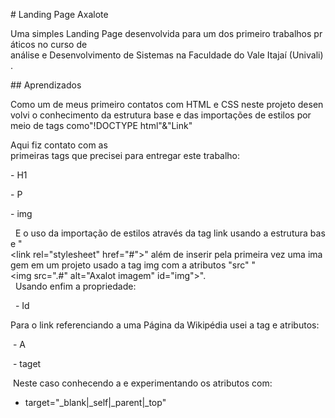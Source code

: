 # Landing Page Axalote 

Uma simples Landing Page desenvolvida para um dos primeiro trabalhos práticos no curso de análise e Desenvolvimento de Sistemas na Faculdade do Vale Itajaí (Univali).

## Aprendizados

Como um de meus primeiro contatos com HTML e CSS neste projeto desenvolvi o conhecimento da estrutura base e das importações de estilos por meio de tags como"!DOCTYPE html"&"Link"

Aqui fiz contato com as primeiras tags que precisei para entregar este trabalho:

- H1

- P

- img

  E o uso da importação de estilos através da tag link usando a estrutura base "<link rel="stylesheet" href="#">" além de inserir pela primeira vez uma imagem em um projeto usado a tag img com a atributos "src" "<img src=".#" alt="Axalot imagem" id="img">".
  
  Usando enfim a propriedade:

  - Id

Para o link referenciando a uma Página da Wikipédia usei a tag e atributos:

 - A

 - taget

 Neste caso conhecendo a e experimentando os atributos com:
- target="_blank|_self|_parent|_top"

  
